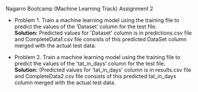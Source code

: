 Nagarro Bootcamp (Machine Learning Track) Assignment 2

* Problem 1. Train a machine learning model using the training file to predict the values of the ‘Dataset’ column for the test file.<br />
**Solution:** Predicted values for 'Dataset' column is in predictions.csv file and CompleteData1.csv file consists of this predicted DataSet column merged with the actual test data.

* Problem 2. Train a machine learning model using the training file to predict the values of the ‘tat_in_days’ column for the test file.<br />
**Solution:** (Predicted values for 'tat_in_days' column is in results.csv file and CompleteData2.csv file consists of this predicted tat_in_days column merged with the actual test data.
